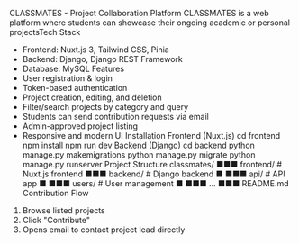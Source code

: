 CLASSMATES - Project Collaboration Platform
CLASSMATES is a web platform where students can showcase their ongoing academic or personal projectsTech Stack
- Frontend: Nuxt.js 3, Tailwind CSS, Pinia
- Backend: Django, Django REST Framework
- Database: MySQL
Features
- User registration & login
- Token-based authentication
- Project creation, editing, and deletion
- Filter/search projects by category and query
- Students can send contribution requests via email
- Admin-approved project listing
- Responsive and modern UI
Installation
Frontend (Nuxt.js)
 cd frontend
 npm install
 npm run dev
Backend (Django)
 cd backend
 python manage.py makemigrations
 python manage.py migrate
 python manage.py runserver
Project Structure
classmates/
■■■ frontend/ # Nuxt.js frontend
■■■ backend/ # Django backend
■ ■■■ api/ # API app
■ ■■■ users/ # User management
■ ■■■ ...
■■■ README.md
Contribution Flow
1. Browse listed projects
2. Click "Contribute"
3. Opens email to contact project lead directly
